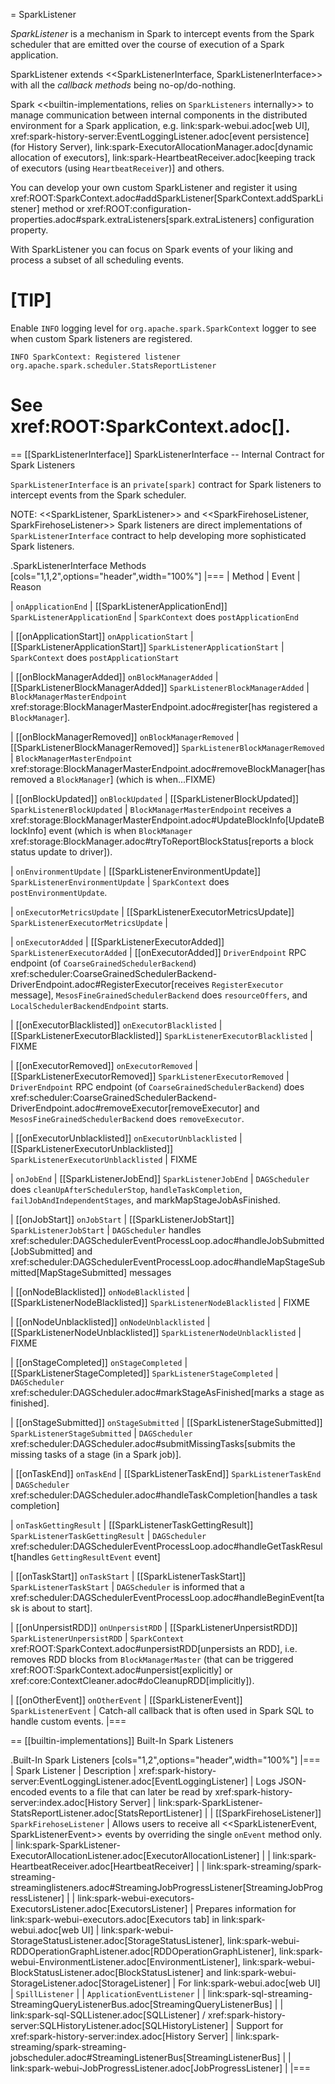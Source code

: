 = SparkListener

*SparkListener* is a mechanism in Spark to intercept events from the Spark scheduler that are emitted over the course of execution of a Spark application.

SparkListener extends <<SparkListenerInterface, SparkListenerInterface>> with all the _callback methods_ being no-op/do-nothing.

Spark <<builtin-implementations, relies on `SparkListeners` internally>> to manage communication between internal components in the distributed environment for a Spark application, e.g. link:spark-webui.adoc[web UI], xref:spark-history-server:EventLoggingListener.adoc[event persistence] (for History Server), link:spark-ExecutorAllocationManager.adoc[dynamic allocation of executors], link:spark-HeartbeatReceiver.adoc[keeping track of executors (using `HeartbeatReceiver`)] and others.

You can develop your own custom SparkListener and register it using xref:ROOT:SparkContext.adoc#addSparkListener[SparkContext.addSparkListener] method or xref:ROOT:configuration-properties.adoc#spark.extraListeners[spark.extraListeners] configuration property.

With SparkListener you can focus on Spark events of your liking and process a subset of all scheduling events.

[TIP]
====
Enable `INFO` logging level for `org.apache.spark.SparkContext` logger to see when custom Spark listeners are registered.

```
INFO SparkContext: Registered listener org.apache.spark.scheduler.StatsReportListener
```

See xref:ROOT:SparkContext.adoc[].
====

== [[SparkListenerInterface]] SparkListenerInterface -- Internal Contract for Spark Listeners

`SparkListenerInterface` is an `private[spark]` contract for Spark listeners to intercept events from the Spark scheduler.

NOTE: <<SparkListener, SparkListener>> and <<SparkFirehoseListener, SparkFirehoseListener>> Spark listeners are direct implementations of `SparkListenerInterface` contract to help developing more sophisticated Spark listeners.

.SparkListenerInterface Methods
[cols="1,1,2",options="header",width="100%"]
|===
| Method
| Event
| Reason

| `onApplicationEnd`
| [[SparkListenerApplicationEnd]] `SparkListenerApplicationEnd` | `SparkContext` does `postApplicationEnd`

| [[onApplicationStart]] `onApplicationStart`
| [[SparkListenerApplicationStart]] `SparkListenerApplicationStart`
| `SparkContext` does `postApplicationStart`

| [[onBlockManagerAdded]] `onBlockManagerAdded`
| [[SparkListenerBlockManagerAdded]] `SparkListenerBlockManagerAdded`
| `BlockManagerMasterEndpoint` xref:storage:BlockManagerMasterEndpoint.adoc#register[has registered a `BlockManager`].

| [[onBlockManagerRemoved]] `onBlockManagerRemoved`
| [[SparkListenerBlockManagerRemoved]] `SparkListenerBlockManagerRemoved`
| `BlockManagerMasterEndpoint` xref:storage:BlockManagerMasterEndpoint.adoc#removeBlockManager[has removed a `BlockManager`] (which is when...FIXME)

| [[onBlockUpdated]] `onBlockUpdated`
| [[SparkListenerBlockUpdated]] `SparkListenerBlockUpdated`
| `BlockManagerMasterEndpoint` receives a xref:storage:BlockManagerMasterEndpoint.adoc#UpdateBlockInfo[UpdateBlockInfo] event (which is when `BlockManager` xref:storage:BlockManager.adoc#tryToReportBlockStatus[reports a block status update to driver]).

| `onEnvironmentUpdate`
| [[SparkListenerEnvironmentUpdate]] `SparkListenerEnvironmentUpdate`
| `SparkContext` does `postEnvironmentUpdate`.

| `onExecutorMetricsUpdate`
| [[SparkListenerExecutorMetricsUpdate]] `SparkListenerExecutorMetricsUpdate`
|

| `onExecutorAdded`
| [[SparkListenerExecutorAdded]] `SparkListenerExecutorAdded`
| [[onExecutorAdded]] `DriverEndpoint` RPC endpoint (of `CoarseGrainedSchedulerBackend`) xref:scheduler:CoarseGrainedSchedulerBackend-DriverEndpoint.adoc#RegisterExecutor[receives `RegisterExecutor` message], `MesosFineGrainedSchedulerBackend` does `resourceOffers`, and `LocalSchedulerBackendEndpoint` starts.

| [[onExecutorBlacklisted]] `onExecutorBlacklisted`
| [[SparkListenerExecutorBlacklisted]] `SparkListenerExecutorBlacklisted`
| FIXME

| [[onExecutorRemoved]] `onExecutorRemoved`
| [[SparkListenerExecutorRemoved]] `SparkListenerExecutorRemoved`
| `DriverEndpoint` RPC endpoint (of `CoarseGrainedSchedulerBackend`) does
xref:scheduler:CoarseGrainedSchedulerBackend-DriverEndpoint.adoc#removeExecutor[removeExecutor] and `MesosFineGrainedSchedulerBackend` does `removeExecutor`.

| [[onExecutorUnblacklisted]] `onExecutorUnblacklisted`
| [[SparkListenerExecutorUnblacklisted]] `SparkListenerExecutorUnblacklisted`
| FIXME

| `onJobEnd`
| [[SparkListenerJobEnd]] `SparkListenerJobEnd`
| `DAGScheduler` does `cleanUpAfterSchedulerStop`, `handleTaskCompletion`, `failJobAndIndependentStages`, and markMapStageJobAsFinished.

| [[onJobStart]] `onJobStart`
| [[SparkListenerJobStart]] `SparkListenerJobStart`
| `DAGScheduler` handles xref:scheduler:DAGSchedulerEventProcessLoop.adoc#handleJobSubmitted[JobSubmitted] and xref:scheduler:DAGSchedulerEventProcessLoop.adoc#handleMapStageSubmitted[MapStageSubmitted] messages

| [[onNodeBlacklisted]] `onNodeBlacklisted`
| [[SparkListenerNodeBlacklisted]] `SparkListenerNodeBlacklisted`
| FIXME

| [[onNodeUnblacklisted]] `onNodeUnblacklisted`
| [[SparkListenerNodeUnblacklisted]] `SparkListenerNodeUnblacklisted`
| FIXME

| [[onStageCompleted]] `onStageCompleted`
| [[SparkListenerStageCompleted]] `SparkListenerStageCompleted`
| `DAGScheduler` xref:scheduler:DAGScheduler.adoc#markStageAsFinished[marks a stage as finished].

| [[onStageSubmitted]] `onStageSubmitted`
| [[SparkListenerStageSubmitted]] `SparkListenerStageSubmitted`
| `DAGScheduler` xref:scheduler:DAGScheduler.adoc#submitMissingTasks[submits the missing tasks of a stage (in a Spark job)].

| [[onTaskEnd]] `onTaskEnd`
| [[SparkListenerTaskEnd]] `SparkListenerTaskEnd`
| `DAGScheduler` xref:scheduler:DAGScheduler.adoc#handleTaskCompletion[handles a task completion]

| `onTaskGettingResult`
| [[SparkListenerTaskGettingResult]] `SparkListenerTaskGettingResult`
| `DAGScheduler` xref:scheduler:DAGSchedulerEventProcessLoop.adoc#handleGetTaskResult[handles `GettingResultEvent` event]

| [[onTaskStart]] `onTaskStart`
| [[SparkListenerTaskStart]] `SparkListenerTaskStart`
| `DAGScheduler` is informed that a xref:scheduler:DAGSchedulerEventProcessLoop.adoc#handleBeginEvent[task is about to start].

| [[onUnpersistRDD]] `onUnpersistRDD`
| [[SparkListenerUnpersistRDD]] `SparkListenerUnpersistRDD`
| `SparkContext` xref:ROOT:SparkContext.adoc#unpersistRDD[unpersists an RDD], i.e. removes RDD blocks from `BlockManagerMaster` (that can be triggered xref:ROOT:SparkContext.adoc#unpersist[explicitly] or xref:core:ContextCleaner.adoc#doCleanupRDD[implicitly]).

| [[onOtherEvent]] `onOtherEvent`
| [[SparkListenerEvent]] `SparkListenerEvent`
| Catch-all callback that is often used in Spark SQL to handle custom events.
|===

== [[builtin-implementations]] Built-In Spark Listeners

.Built-In Spark Listeners
[cols="1,2",options="header",width="100%"]
|===
| Spark Listener | Description
| xref:spark-history-server:EventLoggingListener.adoc[EventLoggingListener] | Logs JSON-encoded events to a file that can later be read by xref:spark-history-server:index.adoc[History Server]
| link:spark-SparkListener-StatsReportListener.adoc[StatsReportListener] |
| [[SparkFirehoseListener]] `SparkFirehoseListener` | Allows users to receive all <<SparkListenerEvent, SparkListenerEvent>> events by overriding the single `onEvent` method only.
| link:spark-SparkListener-ExecutorAllocationListener.adoc[ExecutorAllocationListener] |
| link:spark-HeartbeatReceiver.adoc[HeartbeatReceiver] |
| link:spark-streaming/spark-streaming-streaminglisteners.adoc#StreamingJobProgressListener[StreamingJobProgressListener] |
| link:spark-webui-executors-ExecutorsListener.adoc[ExecutorsListener] | Prepares information for link:spark-webui-executors.adoc[Executors tab] in link:spark-webui.adoc[web UI]
| link:spark-webui-StorageStatusListener.adoc[StorageStatusListener], link:spark-webui-RDDOperationGraphListener.adoc[RDDOperationGraphListener], link:spark-webui-EnvironmentListener.adoc[EnvironmentListener], link:spark-webui-BlockStatusListener.adoc[BlockStatusListener] and link:spark-webui-StorageListener.adoc[StorageListener] | For link:spark-webui.adoc[web UI]
| `SpillListener` |
| `ApplicationEventListener` |
| link:spark-sql-streaming-StreamingQueryListenerBus.adoc[StreamingQueryListenerBus] |
| link:spark-sql-SQLListener.adoc[SQLListener] / xref:spark-history-server:SQLHistoryListener.adoc[SQLHistoryListener] | Support for xref:spark-history-server:index.adoc[History Server]
| link:spark-streaming/spark-streaming-jobscheduler.adoc#StreamingListenerBus[StreamingListenerBus] |
| link:spark-webui-JobProgressListener.adoc[JobProgressListener] |
|===
